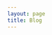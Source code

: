 ```yaml
---
layout: page
title: Blog
---
```


<!-- {% for post in site.posts %}
  <div class="posts">
    <h1>
      <a href="{{ site.github.url }}{{ post.url }}">{{ post.title }}</a>
    </h1>
    {% if post.image %}
      <div class="thumbnail-container">
        <a href="{{ site.github.url }}{{ post.url }}"><img src="{{ site.github.url }}/assets/img/{{ post.image }}"></a>
      </div>
    {% endif %}
    <p>
      {{ post.content | strip_html | truncate: 350 }} <a href="{{ site.github.url }}{{ post.url }}">Read more</a>
      <span class="post-date"><i class="fa fa-calendar" aria-hidden="true"></i> {{ post.date | date_to_string }} - <i class="fa fa-clock-o" aria-hidden="true"></i> {% include read-time.html %}</span>
    </p>
  </div>
{% endfor %} -->